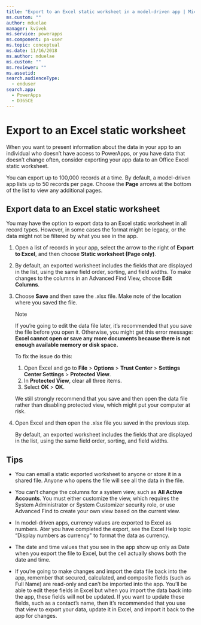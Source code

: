 ```yaml
---
title: "Export to an Excel static worksheet in a model-driven app | MicrosoftDocs"
ms.custom: ""
author: mduelae
manager: kvivek
ms.service: powerapps
ms.component: pa-user
ms.topic: conceptual
ms.date: 11/16/2018
ms.author: mduelae
ms.custom: ""
ms.reviewer: ""
ms.assetid: 
search.audienceType: 
  - enduser
search.app: 
  - PowerApps
  - D365CE
---
```

# Export to an Excel static worksheet

When you want to present information about the data in your app to an individual who doesn’t have access to PowerApps, or you have data that doesn’t change often, consider exporting your app data to an Office Excel static worksheet.

You can export up to 100,000 records at a time. By default, a model-driven app lists up to 50 records per page. Choose the **Page** arrows at the bottom of the list to view any additional pages.  
  
## Export data to an Excel static worksheet  
You may have the option to export data to an Excel static worksheet in all record types. However, in some cases the format might be legacy, or the data might not be filtered by what you see in the app.  
  
1. Open a list of records in your app, select the arrow to the right of **Export to Excel**, and then choose **Static worksheet (Page only)**.  
  
2. By default, an exported worksheet includes the fields that are displayed in the list, using the same field order, sorting, and field widths. To make changes to the columns in an Advanced Find View, choose **Edit Columns**. 
  
3. Choose **Save** and then save the .xlsx file. Make note of the location where you saved the file.  
  
   > [!NOTE]
   > If you’re going to edit the data file later, it’s recommended that you save the file before you open it. Otherwise, you might get this error message: **Excel cannot open or save any more documents because there is not enough available memory or disk space.**  
   > 
   > To fix the issue do this:  
   > 
   > 1. Open Excel and go to **File** > **Options** > **Trust Center** > **Settings Center Settings** > **Protected View**.  
   > 2.  In **Protected View**, clear all three items.  
   > 3.  Select **OK** > **OK**.  
   > 
   > We still strongly recommend that you save and then open the data file rather than disabling protected view, which might put your computer at risk.  


4. Open Excel and then open the .xlsx file you saved in the previous step.  
  
   By default, an exported worksheet includes the fields that are displayed in the list, using the same field order, sorting, and field widths.  
  
## Tips  
  
- You can email a static exported worksheet to anyone or store it in a shared file. Anyone who opens the file will see all the data in the file.
  
- You can’t change the columns for a system view, such as **All Active Accounts**. You must either customize the view, which requires the System Administrator or System Customizer security role, or use Advanced Find to create your own view based on the current view.  
    
- In model-driven apps, currency values are exported to Excel as numbers. Ater you have completed the export, see the Excel Help topic “Display numbers as currency" to format the data as currency.
  
- The date and time values that you see in the app show up only as Date when you export the file to Excel, but the cell actually shows both the date and time.  
  
- If you’re going to make changes and import the data file back into the app, remember that secured, calculated, and composite fields (such as Full Name) are read-only and can’t be imported into the app. You’ll be able to edit these fields in Excel but when you import the data back into the app, these fields will not be updated. If you want to update these fields, such as a contact’s name, then it’s recommended that you use that view to export your data, update it in Excel, and import it back to the app for changes.  
  

